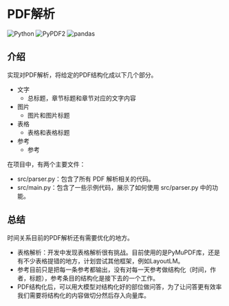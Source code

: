# PDF解析
![Python](https://img.shields.io/badge/python-3.9-blue) ![PyPDF2](https://img.shields.io/badge/PyPDF2-3.0.1-blue) ![pandas](https://img.shields.io/badge/Pandas-2.1.0-blue)

## 介绍
实现对PDF解析，将给定的PDF结构化成以下几个部分。
- 文字
  - 总标题，章节标题和章节对应的文字内容
- 图片
  - 图片和图片标题
- 表格
  - 表格和表格标题
- 参考
  - 参考
  
在项目中，有两个主要文件：
- src/parser.py：包含了所有 PDF 解析相关的代码。
- src/main.py：包含了一些示例代码，展示了如何使用 src/parser.py 中的功能。

## 总结
时间关系目前的PDF解析还有需要优化的地方。
- 表格解析：开发中发现表格解析很有挑战。目前使用的是PyMuPDF库，还是有不少表格提错的地方，计划尝试其他框架，例如LayoutLM。
- 参考目前只是把每一条参考都输出，没有对每一天参考做结构化（时间，作者，标题），参考条目的结构化是接下去的一个工作。
- PDF结构化后，可以用大模型对结构化好的部位做问答，为了让问答更有效率我们需要将结构化的内容做切分然后存入向量库。